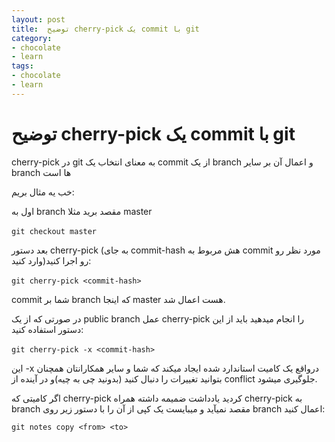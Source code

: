 ```yaml
---
layout: post
title:  توضیح cherry-pick یک commit با git
category: 
- chocolate
- learn
tags: 
- chocolate 
- learn
---
```


# توضیح cherry-pick یک commit با git

cherry-pick در git به معنای انتخاب یک commit از یک branch و اعمال آن بر سایر branch ها است

خب یه مثال بریم:


اول به branch مقصد برید مثلا master

‍‍‍‍`git checkout master`

بعد دستور cherry-pick (به جای commit-hash هش مربوط به commit مورد نظر رو وارد کنید)رو اجرا کنید:

‍‍‍`git cherry-pick <commit-hash>`

commit شما بر branch که اینجا master هست اعمال شد.

در صورتی که از یک public branch عمل cherry-pick را انجام میدهید باید از این دستور استفاده کنید:


‍‍‍`git cherry-pick -x <commit-hash>`

این -x درواقع یک کامیت استاندارد شده ایجاد میکند که شما و سایر همکارانتان همچنان بتوانید تغییرات را دنبال کنید (بدونید چی به چیه)و در آینده از conflict جلوگیری میشود.

اگر  کامیتی که cherry-pick کردید یادداشت ضمیمه داشته همراه cherry-pick به branch مقصد نمیآید و میبایست یک کپی از آن را با دستور زیر روی branch اعمال کنید:

`git notes copy <from> <to>‍`